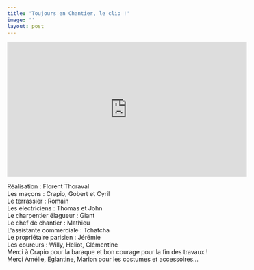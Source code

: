 ```yaml
---
title: 'Toujours en Chantier, le clip !'
image: ''
layout: post
---
```

<iframe width="560" height="315" src="https://www.youtube.com/embed/ZqMyM0ageWY" frameborder="0" allow="accelerometer; autoplay; encrypted-media; gyroscope; picture-in-picture" allowfullscreen></iframe>

Réalisation : Florent Thoraval \
Les maçons : Crapio, Gobert et Cyril \
Le terrassier : Romain\
Les électriciens : Thomas et John\
Le charpentier élagueur : Giant\
Le chef de chantier : Mathieu\
L'assistante commerciale : Tchatcha\
Le propriétaire parisien : Jérémie\
Les coureurs : Willy, Heliot, Clémentine\
Merci à Crapio pour la baraque et bon courage pour la fin des travaux !\
Merci Amélie, Eglantine, Marion pour les costumes et accessoires...
